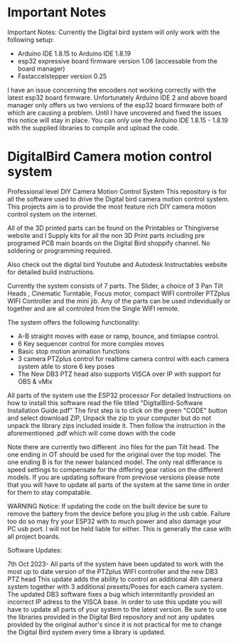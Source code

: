 # Important Notes

Important Notes: Currently the Digital bird system will only work with the following setup:

* Arduino IDE 1.8.15  to Arduino IDE 1.8.19
* esp32 expressive board firmware version 1.06 (accessable from the board manager)
* Fastaccelstepper version 0.25

I have an issue concerning the encoders not working correctly with the latest esp32 board firmware. 
Unfortunately Arduino IDE 2 and above board manager only offers us two versions of the esp32 board
firmware both of which are causing a problem. Until I have uncovered and fixed the issues this notice
will stay in place. You can only use the Arduino IDE 1.8.15 - 1.8.19 with the supplied libraries to compile and upload the code.


# DigitalBird Camera motion control system


Professional level DIY Camera Motion Control System
This repository is for all the software used to drive the Digital bird camera motion control system.
This projects aim is to provide the most feature rich DIY camera motion control system on the internet.

All of the 3D printed parts can be found on the Printables or Thingiverse website and I Supply kits for all the non 3D Print parts
including pre programed PCB main boards on the Digital Bird shoppify channel. No soldering or programming required.

Also check out the digital bird Youtube and Autodesk Instructables website for detailed build instructions.

Currently the system consists of 7 parts. The Slider, a choice of 3 Pan Tilt Heads , Cinematic Turntable, Focus motor, compact WIFI controller
PTZplus WIFI Controller and the mini jib. Any of the parts can be used indevidually or together and are all controled from the Single WIFI remote.

The system offers the following functionality:
* A-B straight moves with ease or ramp, bounce, and timlapse control.
* 6 Key sequencer control for more complex moves
* Basic stop motion animation functions
* 3 camera PTZplus control for realtime camera control with each camera system able to store 6 key poses
* The New DB3 PTZ head also supports VISCA over IP with support for OBS & vMix


All parts of the system use the ESP32 processor
For detailed Instructions on how to install this software read the file titled "DigitalBird-Software Installation Guide.pdf"
The first step is to click on the green "CODE" button and select download ZIP, Unpack the zip to your computer but do not unpack the library zips included inside it.
Then follow the instruction in the aforementioned .pdf which will come down with the code

Note there are currently two different .ino files for the pan Tilt head. The one ending in OT should be used for the original over the top model. The one ending B is for the newer balanced model. The only real differance is speed settings to compensate for the differing gear ratios on the different models.
If you are updating software from previose versions please note that you will have to update all parts of the system at the same time in order for them to stay compatable.

WARNING Notice:
If updating the code on the built device be sure to remove the battery from the device before you plug in the usb cable.
Failure too do so may fry your ESP32 with to much power and also damage your PC usb port.
I will not be held liable for either. This is generally the case with all project boards.

Software Updates:

7th Oct 2023- All parts of the system have been updated to work with the most up to date version of the PTZplus WIFI controller and the new DB3 PTZ head
This update adds the ability to control an additional 4th camera system together with 3 additional presets/Poses for each camera system. The updated DB3 software fixes a bug
which intermitantly provided an incorrect IP adress to the VISCA base. In order to use this update you will have to update all parts of your system to the latest version.
Be sure to use the libraries provided in the Digital Bird repository and not any updates provided by the original author's since it is not practical for me to change the Digital Bird system
every time a library is updated.


                                  

